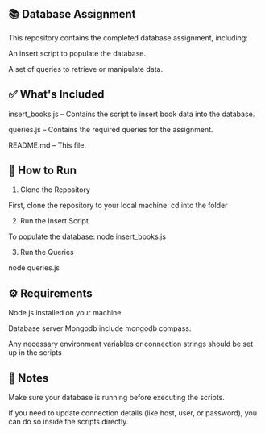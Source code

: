 ## 📚 Database Assignment

This repository contains the completed database assignment, including:

An insert script to populate the database.

A set of queries to retrieve or manipulate data.

## ✅ What's Included

insert_books.js – Contains the script to insert book data into the database.

queries.js – Contains the required queries for the assignment.

README.md – This file.

## 🚀 How to Run
1. Clone the Repository

First, clone the repository to your local machine:
cd into the folder

2. Run the Insert Script

To populate the database:
node insert_books.js


3. Run the Queries

node queries.js

## ⚙️ Requirements

Node.js installed on your machine

Database server Mongodb include mongodb compass.

Any necessary environment variables or connection strings should be set up in the scripts


## 📌 Notes

Make sure your database is running before executing the scripts.

If you need to update connection details (like host, user, or password), you can do so inside the scripts directly.